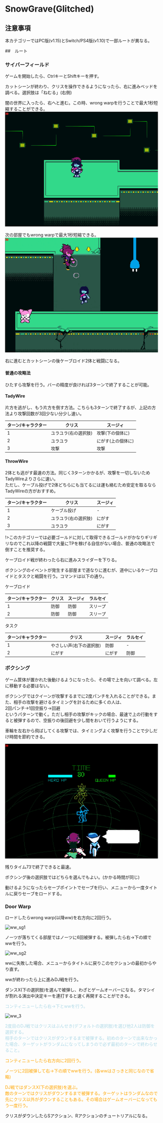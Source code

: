 # SnowGrave(Glitched)

## 注意事項
本カテゴリーではPC版(v1.15)とSwitch/PS4版(v1.10)で一部ルートが異なる。

##　ルート

### サイバーフィールド

ゲームを開始したら、CtrlキーとShiftキーを押す。

カットシーンが終わり、クリスを操作できるようになったら、右に進みベッドを調べる。選択肢は「ねむる」(右側)

闇の世界に入ったら、右へと進む。この時、wrong warpを行うことで最大1秒短縮することができる。<br>
![ww1](../gif/ww1.gif)<br>

次の部屋でもwrong warpで最大1秒短縮できる。<br>
![ww2](../gif/ww2.gif)

右に進むとカットシーンの後ケーブロイド2体と戦闘になる。

#### 普通の攻略法
ひたすら攻撃を行う。バーの精度が良ければ3ターンで終了することが可能。

#### TadyWire
片方を逃がし、もう片方を倒す方法。こちらも3ターンで終了するが、上記の方法より攻撃回数が3回少ない分少し速い。

|ターン/キャラクター|クリス|スージィ|
| --- | --- | --- | 
|1|ユラユラ(右の選択肢)|攻撃(下の個体に)|
|2|ユラユラ|にがす(上の個体に)|
|3|攻撃|攻撃|

#### ThrowWire
2体とも逃がす最速の方法。同じく3ターンかかるが、攻撃を一切しないためTadyWireよりさらに速い。<br>
ただし、ケーブル投げで2体どちらにも当てるには運も絡むため安定を取るならTadyWireの方がおすすめ。

|ターン/キャラクター|クリス|スージィ|
| --- | --- | --- | 
|1|ケーブル投げ|-|
|2|ユラユラ(右の選択肢)|にがす|
|3|ユラユラ|にがす|

!>このカテゴリーでは必要ゴールドに対して取得できるゴールドがかなりギリギリなのでこれ以降の戦闘で大量にTPを稼げる自信がない場合、普通の攻略法で倒すことを推奨する。

ケーブロイド戦が終わったら右に進みスライダーを下りる。

ボクシングのイベントが発生する部屋まで道なりに進むが、道中にいるケーブロイドとタスクと戦闘を行う。コマンドは以下の通り。

ケーブロイド

|ターン/キャラクター|クリス|スージィ|ラルセイ|
| --- | --- | --- | --- |
|1|防御|防御|スリープ|
|2|防御|防御|スリープ|

タスク

|ターン/キャラクター|クリス|スージィ|ラルセイ|
| --- | --- | --- | --- |
|1|やさしい声(右下の選択肢)|防御|-|
|2|にがす|にがす|防御|

### ボクシング
ゲーム筐体が置かれた後動けるようになったら、その場で上を向いて調べる。左に移動する必要はない。

ボクシングではクイーンが攻撃するまでに2度パンチを入れることができる。また、相手の攻撃を避けるタイミングを計るために多くの人は、<br>
2回パンチ→1回空振り→回避<br>
というパターンで動く。ただし相手の攻撃がキックの場合、最速で上の行動をすると被弾するので、空振りの後回避を少し間をおいて行うようにする。

車輪を左右から飛ばしてくる攻撃では、タイミングよく攻撃を行うことで少しだけ時間を節約できる。

![punch](../gif/punch.gif)

残りタイム73で終了できると最速。

ボクシング後の選択肢ではどちらを選んでもよい。(かかる時間が同じ)

動けるようになったらセーブポイントでセーブを行い、メニューから一度タイトルに戻りセーブをロードする。

### Door Warp

ロードしたらwrong warp(以降ww)を右方向に2回行う。

![ww_sg1]()

ノーツが落ちてくる部屋ではノーツに6回被弾する。被弾したら右→下の順でwwを行う。

![ww_sg2]()

wwに失敗した場合、メニューからタイトルに戻りこのセクションの最初からやり直す。

wwが終わったら上に進みDJ戦を行う。

ダンスX(下の選択肢)を選んで被弾し、わざとゲームオーバーになる。タマシイが割れる演出中決定キーを連打すると速く再開することができる。


<span style="color: lightblue; ">コンティニューしたら右→下とwwを行う。

![ww_3]()

<span style="color: lightblue; ">2度目のDJ戦ではクリスはぶんせき(デフォルトの選択肢)を選び他2人は防御を選択する。<br>
相手のターンではクリスがダウンするまで被弾する。初めのターンで出来なかった場合、ターゲットがランダムになってしまうので必ず最初のターンで終わらせること。

<span style="color: orange; ">コンティニューしたら右方向に2回行う。

<span style="color: orange; ">ノーツに2回被弾して右→下の順でwwを行う。(各wwはさっきと同じなので省略)

<span style="color: orange; ">DJ戦ではダンスX(下の選択肢)を選ぶ。<br>
敵のターンではクリスがダウンするまで被弾する。ターゲットはランダムなので先にクリス以外がダウンすることもある。その場合はゲームオーバーになってもう一度行う。

クリスがダウンしたらSアクション、Rアクションのチュートリアルになる。
